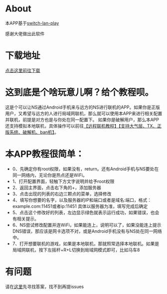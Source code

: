 # About

本APP基于[switch-lan-play](https://github.com/spacemeowx2/switch-lan-play)

感谢大佬做出此软件

# 下载地址

[点击这里前往下载](https://github.com/liuzhushaonian/LanPlayAndoird/releases)


# 这到底是个啥玩意儿啊？给个教程呗。
这是个可以让NS通过Android手机来与远方的NS进行联机的APP。如果你是正版用户，又希望与远方的人进行局域网联机，那么就可以使用本APP来进行相关配置并联机，前提是对方也是与你处在同一配置下。
如果你是破解用户，那么本APP还支持模拟本地联机，具体操作可以前往[【远程联机教程】【支持大气层、TX、正版系统、破解机、ban机】](https://www.91wii.com/forum.php?mod=viewthread&tid=100275&fromuid=2265727)。

# 本APP教程很简单：

- 0、先确定你有root权限，如果没有，return。还有Android手机与NS要处在同一网络内，无论你是热点还是WiFi。
- 1、打开配置界面，轻触下方文字说明并给予root权限
- 2、返回主界面，点击右下角的+，添加服务器
- 3、点击出现的列表的右边三颗点的菜单，选择修改
- 4、填写你想要的名字，以及服务器的IP和端口或者是域名:端口，格式：example.com:11451或者ip:11451 具体以服务器为准，填写完成后确定
- 5、点击这个修改好的列表，左边显示绿色就表示运行成功，如果错误，也会有相关提示。
- 6、NS尝试修改配置并连WiFi，如果能连上，说明可以了，如果没能连上提示DNS错误，那应该是网卡选项不对，或是Android手机没有与NS处在同一网络中。
- 7、打开想要联机的游戏，如果是本地联机，那就照常选择本地联机。如果是局域网联机，按下左摇杆+R+L切换到局域网模式即可，比如马车8

# 有问题
请在[这里](https://github.com/liuzhushaonian/LanPlayAndoird/blob/master/QUEST.md)先寻找答案，找不到再提issues